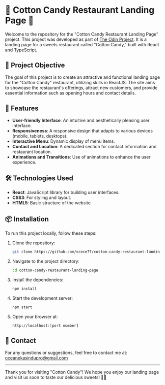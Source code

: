 # 🍭 Cotton Candy Restaurant Landing Page 🍬

Welcome to the repository for the "Cotton Candy Restaurant Landing Page" project. This project was developed as part of [The Odin Project](https://www.theodinproject.com/). It is a landing page for a sweets restaurant called "Cotton Candy," built with React and TypeScript.

## 🎯 Project Objective

The goal of this project is to create an attractive and functional landing page for the "Cotton Candy" restaurant, utilizing skills in ReactJS. The site aims to showcase the restaurant's offerings, attract new customers, and provide essential information such as opening hours and contact details.

## 🚀 Features

- **User-friendly Interface**: An intuitive and aesthetically pleasing user interface.
- **Responsiveness**: A responsive design that adapts to various devices (mobile, tablets, desktops).
- **Interactive Menu**: Dynamic display of menu items.
- **Contact and Location**: A dedicated section for contact information and restaurant location.
- **Animations and Transitions**: Use of animations to enhance the user experience.

## 🛠️ Technologies Used

- **React**: JavaScript library for building user interfaces.
- **CSS3**: For styling and layout.
- **HTML5**: Basic structure of the website.

## 📦 Installation

To run this project locally, follow these steps:

1. Clone the repository:
   ```bash
   git clone https://github.com/ocece77/cotton-candy-restaurant-landing-page.git
   ```
2. Navigate to the project directory:
   ```bash
   cd cotton-candy-restaurant-landing-page
   ```
3. Install the dependencies:
   ```bash
   npm install
   ```
4. Start the development server:
   ```bash
   npm start
   ```
5. Open your browser at:
   ```
   http://localhost:[port number]
   ```

## 📧 Contact

For any questions or suggestions, feel free to contact me at: [oceanekasindupro@gmail.com](mailto:oceanekasindupro@gmail.com)


---

Thank you for visiting "Cotton Candy"! We hope you enjoy our landing page and visit us soon to taste our delicious sweets! 🍬🍭
